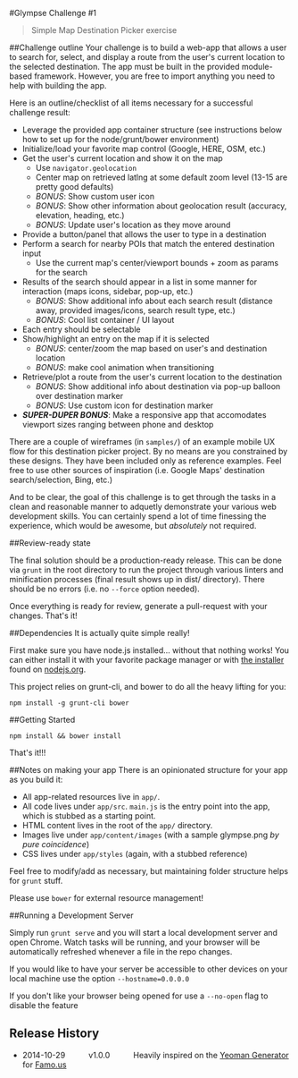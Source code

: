#Glympse Challenge #1
> Simple Map Destination Picker exercise

##Challenge outline
Your challenge is to build a web-app that allows a user to search for, select, and display a route from the user's current location to the selected destination. The app must be built in the provided module-based framework. However, you are free to import anything you need to help with building the app.

Here is an outline/checklist of all items necessary for a successful challenge result:

- Leverage the provided app container structure (see instructions below how to set up for the node/grunt/bower environment)
- Initialize/load your favorite map control (Google, HERE, OSM, etc.)
- Get the user's current location and show it on the map
  - Use `navigator.geolocation`
  - Center map on retrieved latlng at some default zoom level (13-15 are pretty good defaults)
  - *BONUS*: Show custom user icon
  - *BONUS*: Show other information about geolocation result (accuracy, elevation, heading, etc.)
  - *BONUS*: Update user's location as they move around
- Provide a button/panel that allows the user to type in a destination
- Perform a search for nearby POIs that match the entered destination input
  - Use the current map's center/viewport bounds + zoom as params for the search
- Results of the search should appear in a list in some manner for interaction (maps icons, sidebar, pop-up, etc.)
  - *BONUS*: Show additional info about each search result (distance away, provided images/icons, search result type, etc.)
  - *BONUS*: Cool list container / UI layout
- Each entry should be selectable
- Show/highlight an entry on the map if it is selected
  - *BONUS*: center/zoom the map based on user's and destination location
  - *BONUS*: make cool animation when transitioning
- Retrieve/plot a route from the user's current location to the destination
  - *BONUS*: Show additional info about destination via pop-up balloon over destination marker
  - *BONUS*: Use custom icon for destination marker
- **_SUPER-DUPER BONUS_**: Make a responsive app that accomodates viewport sizes ranging between phone and desktop

There are a couple of wireframes (in `samples/`) of an example mobile UX flow for this destination picker project. By no means are you constrained by these designs. They have been included only as reference examples. Feel free to use other sources of inspiration (i.e. Google Maps' destination search/selection, Bing, etc.)

And to be clear, the goal of this challenge is to get through the tasks in a clean and reasonable manner to adquetly demonstrate your various web development skills. You can certainly spend a lot of time finessing the experience, which would be awesome, but *absolutely* not required.

##Review-ready state

The final solution should be a production-ready release. This can be done via ```grunt``` in the root directory to run the project through various linters and minification processes (final result shows up in dist/ directory). There should be no errors (i.e. no `--force` option needed).

Once everything is ready for review, generate a pull-request with your changes. That's it!


##Dependencies
It is actually quite simple really!

First make sure you have node.js installed... without that nothing works!  You can either install it with your favorite package manager or with [the installer](http://nodejs.org/download) found on [nodejs.org](http://nodejs.org).

This project relies on grunt-cli, and bower to do all the heavy lifting for you:

```
npm install -g grunt-cli bower
```

##Getting Started

```
npm install && bower install
```

That's it!!!

##Notes on making your app
There is an opinionated structure for your app as you build it:

- All app-related resources live in `app/`.
- All code lives under `app/src`. `main.js` is the entry point into the app, which is stubbed as a starting point.
- HTML content lives in the root of the `app/` directory.
- Images live under `app/content/images` (with a sample glympse.png *by pure coincidence*)
- CSS lives under `app/styles` (again, with a stubbed reference)

Feel free to modify/add as necessary, but maintaining folder structure helps for `grunt` stuff.

Please use `bower` for external resource management!

##Running a Development Server

Simply run ```grunt serve``` and you will start a local development server and open Chrome.  Watch tasks will be running, and your browser will be automatically refreshed whenever a file in the repo changes.

If you would like to have your server be accessible to other devices on your local machine use the option ```--hostname=0.0.0.0```

If you don't like your browser being opened for use a ```--no-open``` flag to disable the feature

## Release History
 * 2014-10-29   v1.0.0   Heavily inspired on the [Yeoman Generator](https://github.com/FamousTools/generator-famous) for [Famo.us](http://famo.us)